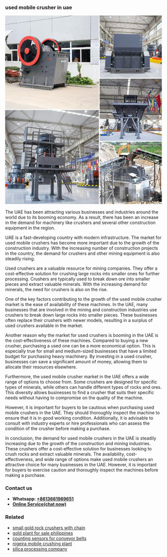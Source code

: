 <h3>used mobile crusher in uae</h3><img src='1708589057.jpg' alt=''><p>The UAE has been attracting various businesses and industries around the world due to its booming economy. As a result, there has been an increase in the demand for machinery like crushers and several other construction equipment in the region.</p><p>UAE is a fast-developing country with modern infrastructure. The market for used mobile crushers has become more important due to the growth of the construction industry. With the increasing number of construction projects in the country, the demand for crushers and other mining equipment is also steadily rising.</p><p>Used crushers are a valuable resource for mining companies. They offer a cost-effective solution for crushing large rocks into smaller ones for further processing. Crushers are typically used to break down ore into smaller pieces and extract valuable minerals. With the increasing demand for minerals, the need for crushers is also on the rise.</p><p>One of the key factors contributing to the growth of the used mobile crusher market is the ease of availability of these machines. In the UAE, many businesses that are involved in the mining and construction industries use crushers to break down large rocks into smaller pieces. These businesses often replace their crushers with newer models, resulting in a surplus of used crushers available in the market.</p><p>Another reason why the market for used crushers is booming in the UAE is the cost-effectiveness of these machines. Compared to buying a new crusher, purchasing a used one can be a more economical option. This is especially true for small and medium-sized businesses that have a limited budget for purchasing heavy machinery. By investing in a used crusher, businesses can save a significant amount of money, allowing them to allocate their resources elsewhere.</p><p>Furthermore, the used mobile crusher market in the UAE offers a wide range of options to choose from. Some crushers are designed for specific types of minerals, while others can handle different types of rocks and ores. This diversity allows businesses to find a crusher that suits their specific needs without having to compromise on the quality of the machine.</p><p>However, it is important for buyers to be cautious when purchasing used mobile crushers in the UAE. They should thoroughly inspect the machine to ensure that it is in good working condition. Additionally, it is advisable to consult with industry experts or hire professionals who can assess the condition of the crusher before making a purchase.</p><p>In conclusion, the demand for used mobile crushers in the UAE is steadily increasing due to the growth of the construction and mining industries. These crushers offer a cost-effective solution for businesses looking to crush rocks and extract valuable minerals. The availability, cost-effectiveness, and wide range of options make used mobile crushers an attractive choice for many businesses in the UAE. However, it is important for buyers to exercise caution and thoroughly inspect the machines before making a purchase.</p><h3>Contact us</h3><ul><li><strong>Whatsapp:&nbsp;<a href="https://wa.me/8613661969651">+8613661969651</a></strong></li><li><a href="https://swt.shibang-china.com/?git&amp;zhl&amp;used mobile crusher in uae"><strong>Online Service(chat now)</strong></a></li></ul><h3>Related</h3><ul><li><a href='small gold rock crushers with chain.md'>small gold rock crushers with chain</a></li><li><a href='gold plant for sale philippines.md'>gold plant for sale philippines</a></li><li><a href='counting sensors for conveyor belts.md'>counting sensors for conveyor belts</a></li><li><a href='nigeira mobile crushing plant.md'>nigeira mobile crushing plant</a></li><li><a href='silica processing company.md'>silica processing company</a></li></ul>